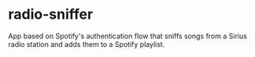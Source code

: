 # radio-sniffer

App based on Spotify's authentication flow that sniffs songs from a Sirius radio station and adds them to a Spotify playlist.
